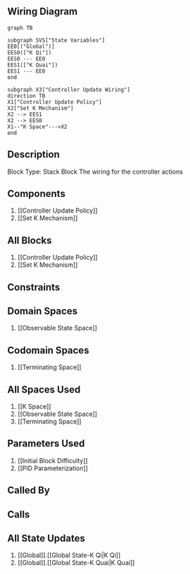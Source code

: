 ## Wiring Diagram

```mermaid
graph TB

subgraph SVS["State Variables"]
EE0[("Global")]
EES0(["K Qi"])
EES0 --- EE0
EES1(["K Quai"])
EES1 --- EE0
end

subgraph X3["Controller Update Wiring"]
direction TB
X1["Controller Update Policy"]
X2["Set K Mechanism"]
X2 --> EES1
X2 --> EES0
X1--"K Space"--->X2
end
```

## Description

Block Type: Stack Block
The wiring for the controller actions
## Components
1. [[Controller Update Policy]]
2. [[Set K Mechanism]]

## All Blocks
1. [[Controller Update Policy]]
2. [[Set K Mechanism]]

## Constraints

## Domain Spaces
1. [[Observable State Space]]

## Codomain Spaces
1. [[Terminating Space]]

## All Spaces Used
1. [[K Space]]
2. [[Observable State Space]]
3. [[Terminating Space]]

## Parameters Used
1. [[Initial Block Difficulty]]
2. [[PID Parameterization]]

## Called By

## Calls

## All State Updates
1. [[Global]].[[Global State-K Qi|K Qi]]
2. [[Global]].[[Global State-K Quai|K Quai]]

